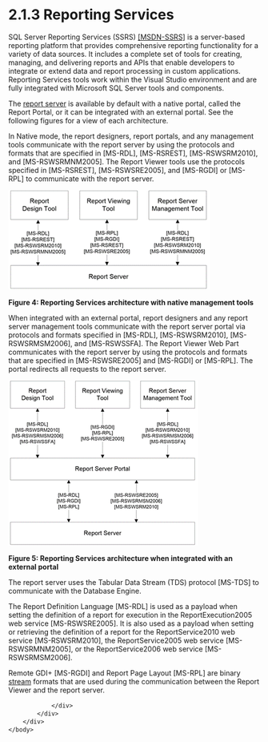 <html dir="LTR" xmlns:mshelp="http://msdn.microsoft.com/mshelp" xmlns:ddue="http://ddue.schemas.microsoft.com/authoring/2003/5" xmlns:xlink="http://www.w3.org/1999/xlink" xmlns:tool="http://www.microsoft.com/tooltip">
    <head>
        <meta http-equiv="Content-Type" content="text/html; CHARSET=utf-8"></meta>
        <meta name="save" content="history"></meta>
        <title>2.1.3 Reporting Services</title>
        <xml>
            <mshelp:toctitle title="2.1.3 Reporting Services"></mshelp:toctitle>
            <mshelp:rltitle title="[MS-SSSO]: Reporting Services"></mshelp:rltitle>
            <mshelp:keyword index="A" term="b8cd0329-a513-42bc-98fa-16e19836954a"></mshelp:keyword>
            <mshelp:attr name="DCSext.ContentType" value="open specification"></mshelp:attr>
            <mshelp:attr name="AssetID" value="b8cd0329-a513-42bc-98fa-16e19836954a"></mshelp:attr>
            <mshelp:attr name="TopicType" value="kbRef"></mshelp:attr>
            <mshelp:attr name="DCSext.Title" value="[MS-SSSO]: Reporting Services" />
        </xml>
    </head>
    <body>
        <div id="header">
            <h1 class="heading">2.1.3 Reporting Services</h1>
        </div>
        <div id="mainSection">
            <div id="mainBody">
                <div id="allHistory" class="saveHistory"></div>
                <div id="sectionSection0" class="section" name="collapseableSection">
                    

<p>SQL Server Reporting Services (SSRS) <a href="https://go.microsoft.com/fwlink/?LinkId=152499">[MSDN-SSRS]</a> is a
server-based reporting platform that provides comprehensive reporting
functionality for a variety of data sources. It includes a complete set of
tools for creating, managing, and delivering reports and APIs that enable
developers to integrate or extend data and report processing in custom
applications. Reporting Services tools work within the Visual Studio
environment and are fully integrated with Microsoft SQL Server tools and
components.</p>

<p>The <a href="20049766-3c6e-4f20-a20e-64785e88f6f2.md#gt_cbdd3a12-e9ec-43e2-ac97-9c47f171f96a">report
server</a> is available by default with a native portal, called the Report
Portal, or it can be integrated with an external portal. See the following
figures for a view of each architecture.</p>

<p>In Native mode, the report designers, report portals, and any
management tools communicate with the report server by using the protocols and
formats that are specified in <mshelp:link keywords="53287204-7cd0-4bc9-a5cd-d42a5925dca1" tabindex="0">[MS-RDL]</mshelp:link>, <mshelp:link keywords="a7752484-e24a-41f8-8ea2-c0e6568768fd" tabindex="0">[MS-RSREST]</mshelp:link>,
<mshelp:link keywords="0c9864cf-afe9-4789-ae9e-a55df1ff9111" tabindex="0">[MS-RSWSRM2010]</mshelp:link>,
and <mshelp:link keywords="a30e6fc4-36ad-423a-b578-ba50523f5a77" tabindex="0">[MS-RSWSRMNM2005]</mshelp:link>.
The Report Viewer tools use the protocols specified in <mshelp:link keywords="a7752484-e24a-41f8-8ea2-c0e6568768fd" tabindex="0">[MS-RSREST]</mshelp:link>,
<mshelp:link keywords="96c33524-52c1-4358-a23a-6921db74211c" tabindex="0">[MS-RSWSRE2005]</mshelp:link>,
and <mshelp:link keywords="b420a652-10eb-49b2-834c-ebc4d31e8ce5" tabindex="0">[MS-RGDI]</mshelp:link>
or <mshelp:link keywords="9c4ff7ba-f6da-4092-9670-aa0e54e73887" tabindex="0">[MS-RPL]</mshelp:link>
to communicate with the report server.</p>

<p><img id="MS-SSSO_pictffc3df06-06db-fe2b-0188-a6504229fb77.png" src="MS-SSSO_files/image004.png" alt="Reporting Services architecture with native management tools" title="Reporting Services architecture with native management tools"></p>

<p><b>Figure 4: Reporting Services architecture with native
management tools</b></p>

<p>When integrated with an external portal, report designers
and any report server management tools communicate with the report server
portal via protocols and formats specified in <mshelp:link keywords="53287204-7cd0-4bc9-a5cd-d42a5925dca1" tabindex="0">[MS-RDL]</mshelp:link>, <mshelp:link keywords="0c9864cf-afe9-4789-ae9e-a55df1ff9111" tabindex="0">[MS-RSWSRM2010]</mshelp:link>,
<mshelp:link keywords="eea1faab-ab5f-4fac-aecd-5c7543a8977c" tabindex="0">[MS-RSWSRMSM2006]</mshelp:link>,
and <mshelp:link keywords="ee081425-607f-4742-8d61-5bf61f0d2a26" tabindex="0">[MS-RSWSSFA]</mshelp:link>.
The Report Viewer Web Part communicates with the report server by using the
protocols and formats that are specified in <mshelp:link keywords="96c33524-52c1-4358-a23a-6921db74211c" tabindex="0">[MS-RSWSRE2005]</mshelp:link>
and <mshelp:link keywords="b420a652-10eb-49b2-834c-ebc4d31e8ce5" tabindex="0">[MS-RGDI]</mshelp:link>
or <mshelp:link keywords="9c4ff7ba-f6da-4092-9670-aa0e54e73887" tabindex="0">[MS-RPL]</mshelp:link>.
The portal redirects all requests to the report server.</p>

<p><img id="MS-SSSO_pict008814ac-65de-ff26-b596-a531e285a90d.png" src="MS-SSSO_files/image005.png" alt="Reporting Services architecture when integrated with an external portal" title="Reporting Services architecture when integrated with an external portal"></p>

<p><b>Figure 5: Reporting Services architecture when integrated
with an external portal</b></p>

<p>The report server uses the Tabular Data Stream (TDS)
protocol <mshelp:link keywords="b46a581a-39de-4745-b076-ec4dbb7d13ec" tabindex="0">[MS-TDS]</mshelp:link>
to communicate with the Database Engine.</p>

<p>The Report Definition Language <mshelp:link keywords="53287204-7cd0-4bc9-a5cd-d42a5925dca1" tabindex="0">[MS-RDL]</mshelp:link>
is used as a payload when setting the definition of a report for execution in
the ReportExecution2005 web service <mshelp:link keywords="96c33524-52c1-4358-a23a-6921db74211c" tabindex="0">[MS-RSWSRE2005]</mshelp:link>.
It is also used as a payload when setting or retrieving the definition of a
report for the ReportService2010 web service <mshelp:link keywords="0c9864cf-afe9-4789-ae9e-a55df1ff9111" tabindex="0">[MS-RSWSRM2010]</mshelp:link>,
the ReportService2005 web service <mshelp:link keywords="a30e6fc4-36ad-423a-b578-ba50523f5a77" tabindex="0">[MS-RSWSRMNM2005]</mshelp:link>,
or the ReportService2006 web service <mshelp:link keywords="eea1faab-ab5f-4fac-aecd-5c7543a8977c" tabindex="0">[MS-RSWSRMSM2006]</mshelp:link>.</p>

<p>Remote GDI+ <mshelp:link keywords="b420a652-10eb-49b2-834c-ebc4d31e8ce5" tabindex="0">[MS-RGDI]</mshelp:link>
and Report Page Layout <mshelp:link keywords="9c4ff7ba-f6da-4092-9670-aa0e54e73887" tabindex="0">[MS-RPL]</mshelp:link>
are binary <a href="20049766-3c6e-4f20-a20e-64785e88f6f2.md#gt_f3529cd8-50da-4f36-aa0b-66af455edbb6">stream</a>
formats that are used during the communication between the Report Viewer and
the report server.</p>


                </div>
            </div>
        </div>
    </body>
</html>